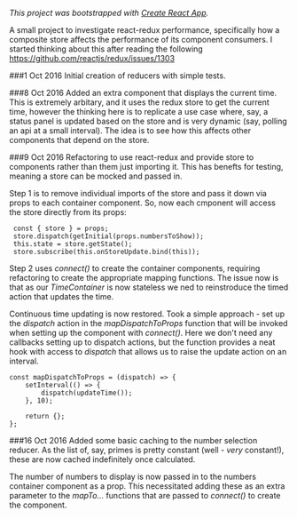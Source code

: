 *This project was bootstrapped with [Create React App](https://github.com/facebookincubator/create-react-app).*

A small project to investigate react-redux performance, specifically how a composite store affects the performance of its component consumers. I started thinking about this after reading the following https://github.com/reactjs/redux/issues/1303

###1 Oct 2016
Initial creation of reducers with simple tests.

###8 Oct 2016
Added an extra component that displays the current time. This is extremely arbitary, and it uses the redux store to get the current time, however the thinking here is to replicate a use case where, say, a status panel is updated based on the store and is very dynamic (say, polling an api at a small interval). The idea is to see how this affects other components that depend on the store.

###9 Oct 2016
Refactoring to use react-redux and provide store to components rather than them just importing it. This has benefts for testing, meaning a store can be mocked and passed in. 

Step 1 is to remove individual imports of the store and pass it down via props to each container component. So, now each cmponent will access the store directly from its props:

~~~
 const { store } = props;
 store.dispatch(getInitial(props.numbersToShow));
 this.state = store.getState();
 store.subscribe(this.onStoreUpdate.bind(this));
~~~

Step 2 uses *connect()* to create the container components, requiring refactoring to create the appropriate mapping functions. The issue now is that as our *TimeContainer* is now stateless we ned to reinstroduce the timed action that updates the time. 

Continuous time updating is now restored. Took a simple approach - set up the *dispatch* action in the *mapDispatchToProps* function that will be invoked when setting up the component with *connect()*. Here we don't need any callbacks setting up to dispatch actions, but the function provides a neat hook with access to *dispatch* that allows us to raise the update action on an interval.

~~~
const mapDispatchToProps = (dispatch) => {
    setInterval(() => {
        dispatch(updateTime());
    }, 10);

    return {};
};
~~~

###16 Oct 2016
Added some basic caching to the number selection reducer. As the list of, say, primes is pretty constant (well - *very* constant!), these are now cached indefinitely once calculated.

The number of numbers to display is now passed in to the numbers container component as a prop. This necessitated adding these as an extra parameter to the *mapTo...* functions that are passed to *connect()* to create the component.
